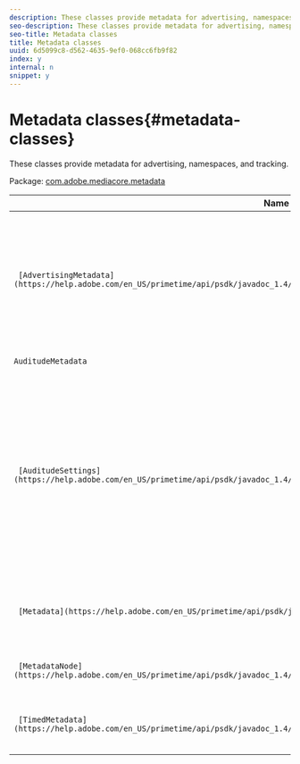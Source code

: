 ```yaml
---
description: These classes provide metadata for advertising, namespaces, and tracking.
seo-description: These classes provide metadata for advertising, namespaces, and tracking.
seo-title: Metadata classes
title: Metadata classes
uuid: 6d5099c8-d562-4635-9ef0-068cc6fb9f82
index: y
internal: n
snippet: y
---
```


# Metadata classes{#metadata-classes}

These classes provide metadata for advertising, namespaces, and tracking.

 Package: [com.adobe.mediacore.metadata](https://help.adobe.com/en_US/primetime/api/psdk/javadoc_1.4/com/adobe/mediacore/metadata/package-summary.html) 

|  Name  | Description  |
|---|---|
| ` [AdvertisingMetadata](https://help.adobe.com/en_US/primetime/api/psdk/javadoc_1.4/com/adobe/mediacore/metadata/AdvertisingMetadata.html)` | Class that provides properties that should be configured for resolving ads for a given media item. All the required properties must be set to configure the player for successfully resolving ads.  |
| `AuditudeMetadata`  | Deprecated. Use AuditudeSettings.  |
| ` [AuditudeSettings](https://help.adobe.com/en_US/primetime/api/psdk/javadoc_1.4/com/adobe/mediacore/metadata/AuditudeSettings.html)`  |Class that extends Java `AdvertisingMetadata` specifically for  Phrase. Provides properties to be configured for resolving  Phrase ads for a given media item. You must set all the required properties, including zone ID, media ID, and ad server URL, to configure the player for successfully resolving ads.  |
| ` [Metadata](https://help.adobe.com/en_US/primetime/api/psdk/javadoc_1.4/com/adobe/mediacore/metadata/Metadata.html)` | Defines the generic interface for configuring all available metadata for your player and additional objects. |
| ` [MetadataNode](https://help.adobe.com/en_US/primetime/api/psdk/javadoc_1.4/com/adobe/mediacore/metadata/MetadataNode.html)` | Generic data-structure-like class for storing arbitrary key-value pairs.  |
| ` [TimedMetadata](https://help.adobe.com/en_US/primetime/api/psdk/javadoc_1.4/com/adobe/mediacore/metadata/TimedMetadata.html)` | Class for the raw representation of the timed metadata inserted into a media stream. |

